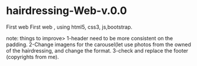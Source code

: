 # hairdressing-Web-v.0.0
First web
First web , using html5, css3, js,bootstrap.

note: things to improve> 
1-header need to be more consistent on the padding.
2-Change imagens for the carousel(let use photos from the owned of the hairdressing, and change the format.
3-check and replace the footer (copyrights from me).
